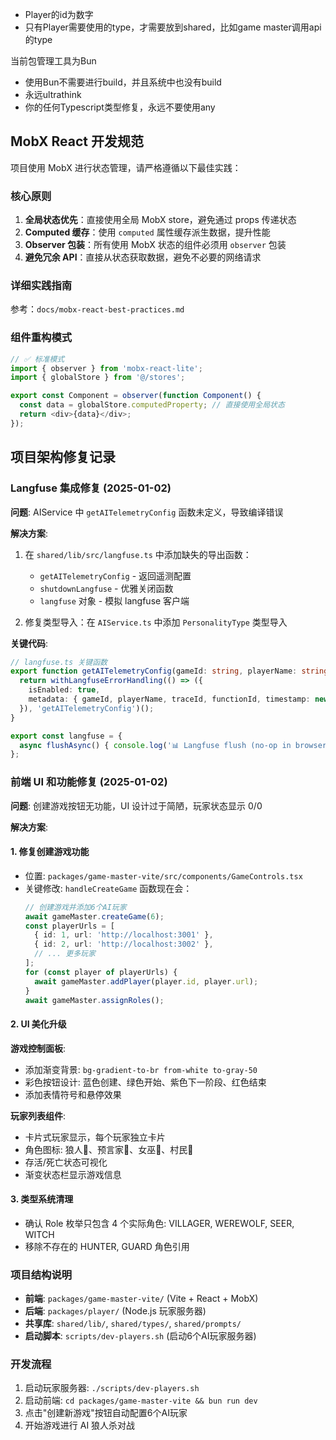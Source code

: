 - Player的id为数字
- 只有Player需要使用的type，才需要放到shared，比如game master调用api的type

当前包管理工具为Bun
- 使用Bun不需要进行build，并且系统中也没有build
- 永远ultrathink
- 你的任何Typescript类型修复，永远不要使用any

## MobX React 开发规范

项目使用 MobX 进行状态管理，请严格遵循以下最佳实践：

### 核心原则
1. **全局状态优先**：直接使用全局 MobX store，避免通过 props 传递状态
2. **Computed 缓存**：使用 `computed` 属性缓存派生数据，提升性能
3. **Observer 包装**：所有使用 MobX 状态的组件必须用 `observer` 包装
4. **避免冗余 API**：直接从状态获取数据，避免不必要的网络请求

### 详细实践指南
参考：`docs/mobx-react-best-practices.md`

### 组件重构模式
```typescript
// ✅ 标准模式
import { observer } from 'mobx-react-lite';
import { globalStore } from '@/stores';

export const Component = observer(function Component() {
  const data = globalStore.computedProperty; // 直接使用全局状态
  return <div>{data}</div>;
});
```

## 项目架构修复记录

### Langfuse 集成修复 (2025-01-02)
**问题**: AIService 中 `getAITelemetryConfig` 函数未定义，导致编译错误

**解决方案**:
1. 在 `shared/lib/src/langfuse.ts` 中添加缺失的导出函数：
   - `getAITelemetryConfig` - 返回遥测配置
   - `shutdownLangfuse` - 优雅关闭函数
   - `langfuse` 对象 - 模拟 langfuse 客户端

2. 修复类型导入：在 `AIService.ts` 中添加 `PersonalityType` 类型导入

**关键代码**:
```typescript
// langfuse.ts 关键函数
export function getAITelemetryConfig(gameId: string, playerName: string, traceId: string, functionId: string) {
  return withLangfuseErrorHandling(() => ({
    isEnabled: true,
    metadata: { gameId, playerName, traceId, functionId, timestamp: new Date().toISOString() }
  }), 'getAITelemetryConfig')();
}

export const langfuse = {
  async flushAsync() { console.log('📊 Langfuse flush (no-op in browser mode)'); }
};
```

### 前端 UI 和功能修复 (2025-01-02)
**问题**: 创建游戏按钮无功能，UI 设计过于简陋，玩家状态显示 0/0

**解决方案**:

#### 1. 修复创建游戏功能
- 位置: `packages/game-master-vite/src/components/GameControls.tsx`
- 关键修改: `handleCreateGame` 函数现在会：
  ```typescript
  // 创建游戏并添加6个AI玩家
  await gameMaster.createGame(6);
  const playerUrls = [
    { id: 1, url: 'http://localhost:3001' },
    { id: 2, url: 'http://localhost:3002' },
    // ... 更多玩家
  ];
  for (const player of playerUrls) {
    await gameMaster.addPlayer(player.id, player.url);
  }
  await gameMaster.assignRoles();
  ```

#### 2. UI 美化升级
**游戏控制面板**:
- 添加渐变背景: `bg-gradient-to-br from-white to-gray-50`
- 彩色按钮设计: 蓝色创建、绿色开始、紫色下一阶段、红色结束
- 添加表情符号和悬停效果

**玩家列表组件**:
- 卡片式玩家显示，每个玩家独立卡片
- 角色图标: 狼人🐺、预言家🔮、女巫🧪、村民👤
- 存活/死亡状态可视化
- 渐变状态栏显示游戏信息

#### 3. 类型系统清理
- 确认 Role 枚举只包含 4 个实际角色: VILLAGER, WEREWOLF, SEER, WITCH
- 移除不存在的 HUNTER, GUARD 角色引用

### 项目结构说明
- **前端**: `packages/game-master-vite/` (Vite + React + MobX)
- **后端**: `packages/player/` (Node.js 玩家服务器)
- **共享库**: `shared/lib/`, `shared/types/`, `shared/prompts/`
- **启动脚本**: `scripts/dev-players.sh` (启动6个AI玩家服务器)

### 开发流程
1. 启动玩家服务器: `./scripts/dev-players.sh`
2. 启动前端: `cd packages/game-master-vite && bun run dev`
3. 点击"创建新游戏"按钮自动配置6个AI玩家
4. 开始游戏进行 AI 狼人杀对战
```